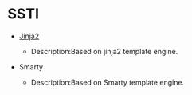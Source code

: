 # SSTI

- [Jinja2](https://github.com/Stakcery/Web-Security/tree/main/SSTI/jinja2)
  - Description:Based on jinja2 template engine.

- Smarty
  - Description:Based on Smarty template engine.